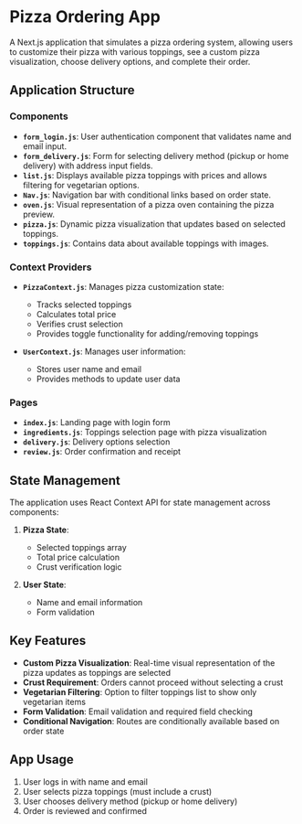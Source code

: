 # Pizza Ordering App

A Next.js application that simulates a pizza ordering system, allowing users to customize their pizza with various toppings, see a custom pizza visualization, choose delivery options, and complete their order.

## Application Structure

### Components

- **`form_login.js`**: User authentication component that validates name and email input.
- **`form_delivery.js`**: Form for selecting delivery method (pickup or home delivery) with address input fields.
- **`list.js`**: Displays available pizza toppings with prices and allows filtering for vegetarian options.
- **`Nav.js`**: Navigation bar with conditional links based on order state.
- **`oven.js`**: Visual representation of a pizza oven containing the pizza preview.
- **`pizza.js`**: Dynamic pizza visualization that updates based on selected toppings.
- **`toppings.js`**: Contains data about available toppings with images.

### Context Providers

- **`PizzaContext.js`**: Manages pizza customization state:
  - Tracks selected toppings
  - Calculates total price
  - Verifies crust selection
  - Provides toggle functionality for adding/removing toppings

- **`UserContext.js`**: Manages user information:
  - Stores user name and email
  - Provides methods to update user data

### Pages

- **`index.js`**: Landing page with login form
- **`ingredients.js`**: Toppings selection page with pizza visualization
- **`delivery.js`**: Delivery options selection
- **`review.js`**: Order confirmation and receipt

## State Management

The application uses React Context API for state management across components:

1. **Pizza State**:
   - Selected toppings array
   - Total price calculation
   - Crust verification logic

2. **User State**:
   - Name and email information
   - Form validation

## Key Features

- **Custom Pizza Visualization**: Real-time visual representation of the pizza updates as toppings are selected
- **Crust Requirement**: Orders cannot proceed without selecting a crust
- **Vegetarian Filtering**: Option to filter toppings list to show only vegetarian items
- **Form Validation**: Email validation and required field checking
- **Conditional Navigation**: Routes are conditionally available based on order state

## App Usage

1. User logs in with name and email
2. User selects pizza toppings (must include a crust)
3. User chooses delivery method (pickup or home delivery)
4. Order is reviewed and confirmed
